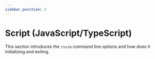```yaml
---
sidebar_position: 5
---
```


# Script (JavaScript/TypeScript)

This section introduces the `rsvim` command line options and how does it initializing and exiting.

